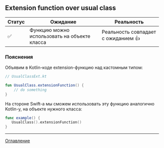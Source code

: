 ## Extension function over usual class

| Статус             | Ожидание                                     | Реальность                                  |
| ------------------ | -------------------------------------------- | ------------------------------------------- |
| :white_check_mark: | Функцию можно использовать на объекте класса | Реальность совпадает с ожиданием :thumbsup: |

### Пояснения

Объявим в Kotlin-коде extension-функцию над кастомным типом:

```kotlin
// UsualClassExt.kt

fun UsualClass.extensionFunction() {
    // do something
}

```

На стороне Swift-а мы сможем использовать эту функцию аналогично Kotlin-у, на объекте нужного класса:

```swift
func example() {
   UsualClass().extensionFunction()
}
```

---
[Оглавление](/README.md)